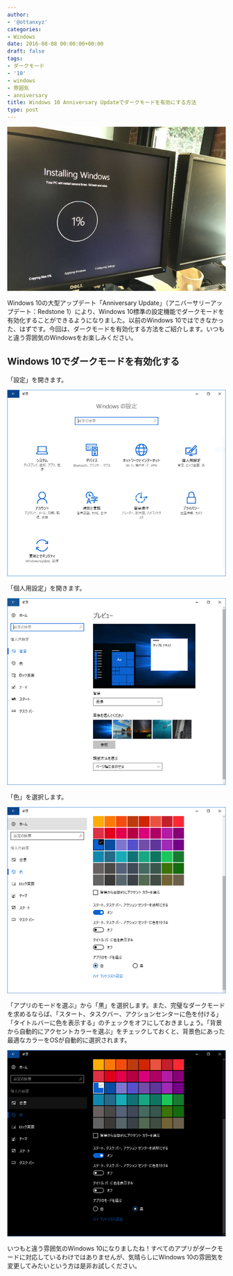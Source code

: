 ```yaml
---
author:
- '@ottanxyz'
categories:
- Windows
date: 2016-08-08 00:00:00+00:00
draft: false
tags:
- ダークモード
- '10'
- windows
- 雰囲気
- anniversary
title: Windows 10 Anniversary Updateでダークモードを有効にする方法
type: post
---
```


![](160808-57a86fa9f08e7.jpg)

Windows 10の大型アップデート「Anniversary Update」（アニバーサリーアップデート：Redstone 1）により、Windows 10標準の設定機能でダークモードを有効化することができるようになりました。以前のWindows 10ではできなかった、はずです。今回は、ダークモードを有効化する方法をご紹介します。いつもと違う雰囲気のWindowsをお楽しみください。

## Windows 10でダークモードを有効化する

「設定」を開きます。

![](160808-57a86fb548dd5.png)

「個人用設定」を開きます。

![](160808-57a86fbc950f1.png)

「色」を選択します。

![](160808-57a86fc25d2b3.png)

「アプリのモードを選ぶ」から「黒」を選択します。また、完璧なダークモードを求めるならば、「スタート、タスクバー、アクションセンターに色を付ける」「タイトルバーに色を表示する」のチェックをオフにしておきましょう。「背景から自動的にアクセントカラーを選ぶ」をチェックしておくと、背景色にあった最適なカラーをOSが自動的に選択されます。

![](160808-57a86fc7cd7d7.png)

いつもと違う雰囲気のWindows 10になりましたね！すべてのアプリがダークモードに対応しているわけではありませんが、気晴らしにWindows 10の雰囲気を変更してみたいという方は是非お試しください。
